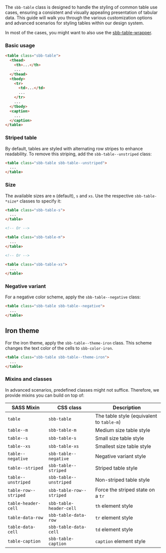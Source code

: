 The `sbb-table` class is designed to handle the styling of common table use cases, ensuring a consistent and visually appealing presentation of tabular data.
This guide will walk you through the various customization options and advanced scenarios for styling tables within our design system.

In most of the cases, you might want to also use the [sbb-table-wrapper](/docs/elements-sbb-table-sbb-table-wrapper--docs).

### Basic usage

```html
<table class="sbb-table">
  <thead>
    <th>...</th>
    ...
  </thead>
  <tbody>
    <tr>
      <td>...</td>
      ...
    </tr>
    ...
  </tbody>
  <caption>
    ...
  </caption>
</table>
```

### Striped table

By default, tables are styled with alternating row stripes to enhance readability. To remove this striping, add the `sbb-table--unstriped` class:

```html
<table class="sbb-table sbb-table--unstriped">
  ...
</table>
```

### Size

The available sizes are `m` (default), `s` and `xs`. Use the respective `sbb-table-*size*` classes to specify it:

```html
<table class="sbb-table-s">
  ...
</table>

<!-- Or -->

<table class="sbb-table-m">
  ...
</table>

<!-- Or -->

<table class="sbb-table-xs">
  ...
</table>
```

### Negative variant

For a negative color scheme, apply the `sbb-table--negative` class:

```html
<table class="sbb-table sbb-table--negative">
  ...
</table>
```

## Iron theme

For the iron theme, apply the `sbb-table--theme-iron` class.
This scheme changes the text color of the cells to `sbb-color-iron`.

```html
<table class="sbb-table sbb-table--theme-iron">
  ...
</table>
```

### Mixins and classes

In advanced scenarios, predefined classes might not suffice.
Therefore, we provide mixins you can build on top of:

| SASS Mixin           | CSS class                | Description                               |
| -------------------- | ------------------------ | ----------------------------------------- |
| `table`              | `sbb-table`              | The table style (equivalent to `table-m`) |
| `table--m`           | `sbb-table-m`            | Medium size table style                   |
| `table--s`           | `sbb-table-s`            | Small size table style                    |
| `table--xs`          | `sbb-table-xs`           | Smallest size table style                 |
| `table--negative`    | `sbb-table--negative`    | Negative variant style                    |
| `table--striped`     | `sbb-table--striped`     | Striped table style                       |
| `table--unstriped`   | `sbb-table--unstriped`   | Non-striped table style                   |
| `table-row--striped` | `sbb-table-row--striped` | Force the striped state on a `tr`         |
| `table-header-cell`  | `sbb-table-header-cell`  | `th` element style                        |
| `table-data-row`     | `sbb-table-data-row`     | `tr` element style                        |
| `table-data-cell`    | `sbb-table-data-cell`    | `td` element style                        |
| `table-caption`      | `sbb-table-caption`      | `caption` element style                   |
